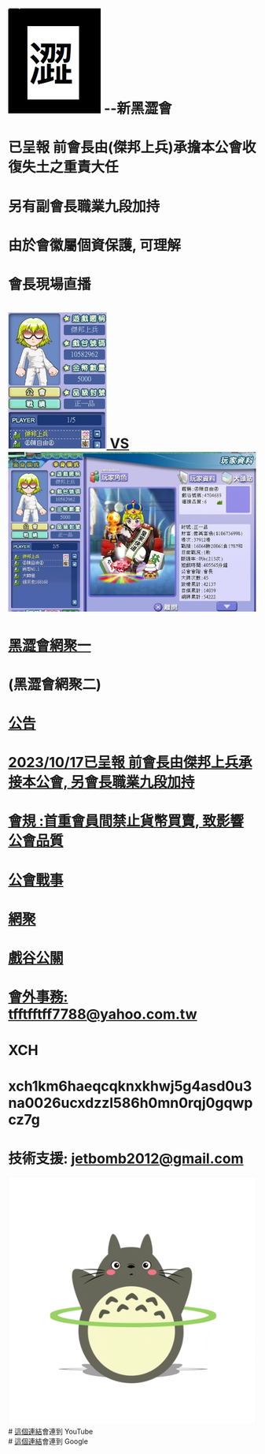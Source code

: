#   <img src="flag.jpg">  --新黑澀會
# 已呈報 前會長由(傑邦上兵)承擔本公會收復失土之重責大任 
# 另有副會長職業九段加持 
# 由於會徽屬個資保護, 可理解
# 會長現場直播<a href="https://www.youtube.com/watch?v=6YgeXxIWjsA)/">
# <img src="war.jpg"> VS <img src="enemy1.jpg">
# <a href="https://www.youtube.com/watch?v=blRPdRTiWWA))/">黑澀會網聚一</a>
# (黑澀會網聚二)<a href="https://www.youtube.com/watch?v=NG4TtdMpj7Y)/">

# 公告
# 2023/10/17已呈報 前會長由傑邦上兵承接本公會, 另會長職業九段加持 
# 會規 :首重會員間禁止貨幣買賣, 致影響公會品質
# 公會戰事
# 網聚
# 戲谷公關
# 會外事務: tfftfftff7788@yahoo.com.tw
# XCH
# xch1km6haeqcqknxkhwj5g4asd0u3na0026ucxdzzl586h0mn0rqj0gqwpcz7g
# 技術支援: jetbomb2012@gmail.com
<img src="giphy.gif">
# <a href="https://www.youtube.com/">這個連結</a>會連到 YouTube<br>
# <a href="https://www.google.com/">這個連結</a>會連到 Google<br>


